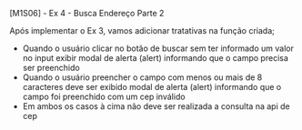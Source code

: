 [M1S06] - Ex 4 - Busca Endereço Parte 2

Após implementar o Ex 3, vamos adicionar tratativas na função criada;

-   Quando o usuário clicar no botão de buscar sem ter informado um valor no input exibir modal de alerta (alert) informando que o campo precisa ser preenchido
-   Quando o usuário preencher o campo com menos ou mais de 8 caracteres deve ser exibido modal de alerta (alert) informando que o campo foi preenchido com um cep inválido
-   Em ambos os casos à cima não deve ser realizada a consulta na api de cep
